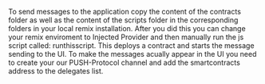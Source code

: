 To send messages to the application copy the content of the contracts folder as well as the content of the scripts folder in the corresponding folders in your local remix installation. After you did this you can change your remix enviroment to Injected Provider and then manually run the js script called: runthisscript. This deploys a contract and starts the message sending to the UI. To make the messages acually appear in the UI you need to create your our PUSH-Protocol channel and add the smartcontracts address to the delegates list.

